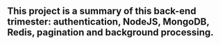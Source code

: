 ## This project is a summary of this back-end trimester: authentication, NodeJS, MongoDB, Redis, pagination and background processing. ##
